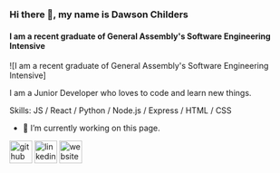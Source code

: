 
### Hi there 👋, my name is Dawson Childers
#### I am a recent graduate of General Assembly's Software Engineering Intensive
![I am a recent graduate of General Assembly's Software Engineering Intensive]

I am a Junior Developer who loves to code and learn new things. 

Skills: JS / React / Python / Node.js / Express / HTML / CSS

- 🔭 I’m currently working on this page. 


[<img src='https://cdn.jsdelivr.net/npm/simple-icons@3.0.1/icons/github.svg' alt='github' height='40'>](https://github.com/dawsonchilders)  [<img src='https://cdn.jsdelivr.net/npm/simple-icons@3.0.1/icons/linkedin.svg' alt='linkedin' height='40'>](https://www.linkedin.com/in/dawsonchilders/)  [<img src='https://cdn.jsdelivr.net/npm/simple-icons@3.0.1/icons/icloud.svg' alt='website' height='40'>](www.dawsonchilders.com)  



